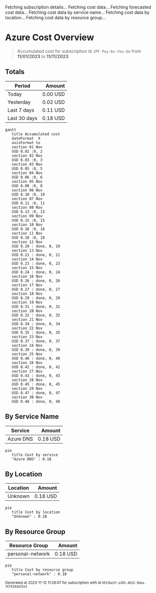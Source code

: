 Fetching subscription details...
Fetching cost data...
Fetching forecasted cost data...
Fetching cost data by service name...
Fetching cost data by location...
Fetching cost data by resource group...
# Azure Cost Overview

> Accumulated cost for subscription id `JPF Pay-As-You-Go` from **11/01/2023** to **11/11/2023**

## Totals

|Period|Amount|
|---|---:|
|Today|0.00 USD|
|Yesterday|0.02 USD|
|Last 7 days|0.11 USD|
|Last 30 days|0.18 USD|

```mermaid
gantt
   title Accumulated cost
   dateFormat  X
   axisFormat %s
   section 01 Nov
   USD 0.02 :0, 2
   section 02 Nov
   USD 0.03 :0, 3
   section 03 Nov
   USD 0.05 :0, 5
   section 04 Nov
   USD 0.06 :0, 6
   section 05 Nov
   USD 0.08 :0, 8
   section 06 Nov
   USD 0.10 :0, 10
   section 07 Nov
   USD 0.11 :0, 11
   section 08 Nov
   USD 0.13 :0, 13
   section 09 Nov
   USD 0.15 :0, 15
   section 10 Nov
   USD 0.16 :0, 16
   section 11 Nov
   USD 0.18 :0, 18
   section 12 Nov
   USD 0.19 : done, 0, 19
   section 13 Nov
   USD 0.21 : done, 0, 21
   section 14 Nov
   USD 0.23 : done, 0, 23
   section 15 Nov
   USD 0.24 : done, 0, 24
   section 16 Nov
   USD 0.26 : done, 0, 26
   section 17 Nov
   USD 0.27 : done, 0, 27
   section 18 Nov
   USD 0.29 : done, 0, 29
   section 19 Nov
   USD 0.31 : done, 0, 31
   section 20 Nov
   USD 0.32 : done, 0, 32
   section 21 Nov
   USD 0.34 : done, 0, 34
   section 22 Nov
   USD 0.35 : done, 0, 35
   section 23 Nov
   USD 0.37 : done, 0, 37
   section 24 Nov
   USD 0.39 : done, 0, 39
   section 25 Nov
   USD 0.40 : done, 0, 40
   section 26 Nov
   USD 0.42 : done, 0, 42
   section 27 Nov
   USD 0.43 : done, 0, 43
   section 28 Nov
   USD 0.45 : done, 0, 45
   section 29 Nov
   USD 0.47 : done, 0, 47
   section 30 Nov
   USD 0.48 : done, 0, 48
```

## By Service Name

|Service|Amount|
|---|---:|
|Azure DNS|0.18 USD|

```mermaid
pie
   title Cost by service
   "Azure DNS" : 0.18
```

## By Location

|Location|Amount|
|---|---:|
|Unknown|0.18 USD|

```mermaid
pie
   title Cost by location
   "Unknown" : 0.18
```

## By Resource Group

|Resource Group|Amount|
|---|---:|
|personal-network|0.18 USD|

```mermaid
pie
   title Cost by resource group
   "personal-network" : 0.18
```

<sup>Generated at 2023-11-12 11:28:07 for subscription with id `4913be3f-a345-4652-9bba-767418dd25e3`</sup>
